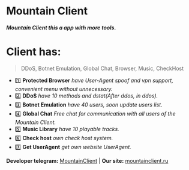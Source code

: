 # Mountain Client
___Mountain Client this a app with more tools.___

# Client has:
> DDoS,
> Botnet Emulation,
> Global Chat,
> Browser,
> Music,
> CheckHost

* 1️⃣ __Protected Browser__ _have User-Agent spoof and vpn support, convenient menu without unnecessary._
* 2️⃣ __DDoS__ _have 10 methods and dstat(After ddos, in ddos)._
* 3️⃣ __Botnet Emulation__ _have 40 users, soon update users list._
* 4️⃣ __Global Chat__ _Free chat for communication with all users of the Mountain Client._
* 5️⃣ __Music Library__ _have 10 playable tracks._
* 6️⃣ __Check host__ _own check host system._
* 7️⃣ __Get UserAgent__ _get own website UserAgent._

__Developer telegram:__ [MountainClient](https://t.me/mountainclient) |
__Our site:__ [mountainclient.ru](https://mountainclient.ru)
